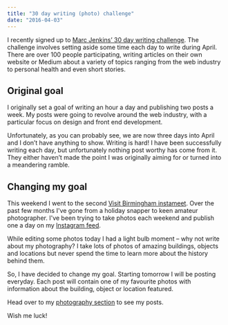 ```yaml
---
title: "30 day writing (photo) challenge"
date: "2016-04-03"
---
```


I recently signed up to [Marc Jenkins’ 30 day writing challenge](https://marcjenkins.co.uk/the-30-day-writing-challenge/). The challenge involves setting aside some time each day to write during April. There are over 100 people participating, writing articles on their own website or Medium about a variety of topics ranging from the web industry to personal health and even short stories.

## Original goal

I originally set a goal of writing an hour a day and publishing two posts a week. My posts were going to revolve around the web industry, with a particular focus on design and front end development.

Unfortunately, as you can probably see, we are now three days into April and I don’t have anything to show. Writing is hard! I have been successfully writing each day, but unfortunately nothing post worthy has come from it. They either haven’t made the point I was originally aiming for or turned into a meandering ramble.

## Changing my goal

This weekend I went to the second [Visit Birmingham instameet](http://visitbirmingham.com/). Over the past few months I've gone from a holiday snapper to keen amateur photographer. I've been trying to take photos each weekend and publish one a day on my [Instagram feed](https://www.instagram.com/daveredfern/).

While editing some photos today I had a light bulb moment – why not write about my photography? I take lots of photos of amazing buildings, objects and locations but never spend the time to learn more about the history behind them.

So, I have decided to change my goal. Starting tomorrow I will be posting everyday. Each post will contain one of my favourite photos with information about the building, object or location featured.

Head over to my [photography section](/photography/) to see my posts.

Wish me luck!
